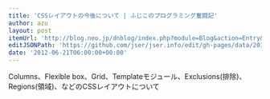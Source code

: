 ```yaml
---
title: 'CSSレイアウトの今後について | ふじこのプログラミング奮闘記'
author: azu
layout: post
itemUrl: 'http://blog.neo.jp/dnblog/index.php?module=Blog&action=Entry&blog=pg&entry=2979&rand=ff75d'
editJSONPath: 'https://github.com/jser/jser.info/edit/gh-pages/data/2012/06/index.json'
date: '2012-06-21T06:00:00+00:00'
---
```

Columns、Flexible box、Grid、Templateモジュール、Exclusions(排除)、Regions(領域)、などのCSSレイアウトについて
